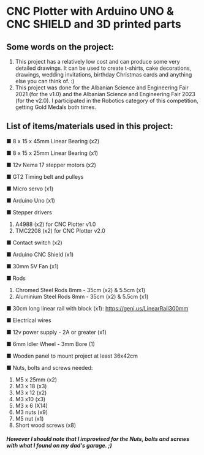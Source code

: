 # CNC Plotter with Arduino UNO & CNC SHIELD and 3D printed parts

## Some words on the project:
1. This project has a relatively low cost and can produce some very detailed drawings. It can be used to create t-shirts, cake decorations, drawings, wedding invitations, birthday Christmas cards and anything else you can think of. :)
2. This project was done for the Albanian Science and Engineering Fair 2021 (for the v1.0) and the Albanian Science and Engineering Fair 2023 (for the v2.0). I participated in the Robotics category of this competition, getting Gold Medals both times.

## List of items/materials used in this project:
■ 8 x 15 x 45mm Linear Bearing (x2)

■ 8 x 15 x 25mm Linear Bearing (x1)

■ 12v Nema 17 stepper motors (x2)

■ GT2 Timing belt and pulleys

■ Micro servo (x1)

■ Arduino Uno (x1)

■ Stepper drivers 
  1. A4988 (x2) for CNC Plotter v1.0
  2. TMC2208 (x2) for CNC Plotter v2.0

■ Contact switch (x2)

■ Arduino CNC Shield (x1)

■ 30mm 5V Fan (x1)

■ Rods
  1. Chromed Steel Rods 8mm - 35cm (x2) & 5.5cm (x1)
  2. Aluminium Steel Rods 8mm - 35cm (x2) & 5.5cm (x1)

■ 30cm long linear rail with block (x1): https://geni.us/LinearRail300mm

■ Electrical wires

■ 12v power supply - 2A or greater (x1)

■ 6mm Idler Wheel - 3mm Bore (1)

■ Wooden panel to mount project at least 36x42cm

■ Nuts, bolts and screws needed:
  1. M5 x 25mm (x2)
  2. M3 x 18 (x3)
  3. M3 x 12 (x2)
  4. M3 x10 (x3)
  5. M3 x 6 (X14)
  6. M3 nuts (x9)
  7. M5 nut (x1)
  8. Short wood screws (x8)
##### However I should note that I improvised for the Nuts, bolts and screws with what I found on my dad's garage. ;)
